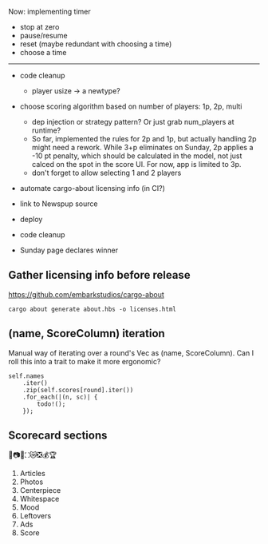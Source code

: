 Now: implementing timer

* stop at zero
* pause/resume
* reset (maybe redundant with choosing a time)
* choose a time

---

* code cleanup
    * player usize -> a newtype?
* choose scoring algorithm based on number of players: 1p, 2p, multi
    * dep injection or strategy pattern? Or just grab num_players at runtime?
    * So far, implemented the rules for 2p and 1p, but actually handling 2p might need a rework. While 3+p eliminates on Sunday, 2p applies a -10 pt penalty, which should be calculated in the model, not just calced on the spot in the score UI. For now, app is limited to 3p.
    * don't forget to allow selecting 1 and 2 players
* automate cargo-about licensing info (in CI?)
* link to Newspup source
* deploy

* code cleanup
* Sunday page declares winner

## Gather licensing info before release
https://github.com/embarkstudios/cargo-about

    cargo about generate about.hbs -o licenses.html

## (name, ScoreColumn) iteration
Manual way of iterating over a round's Vec as (name, ScoreColumn). Can I roll this into a trait to make it more ergonomic?

```
self.names
    .iter()
    .zip(self.scores[round].iter())
    .for_each(|(n, sc)| {
        todo!();
    });
```

## Scorecard sections
📰📷🌟⛶😿❎💰🏆
1. Articles
2. Photos
3. Centerpiece
4. Whitespace
5. Mood
6. Leftovers
7. Ads
8. Score